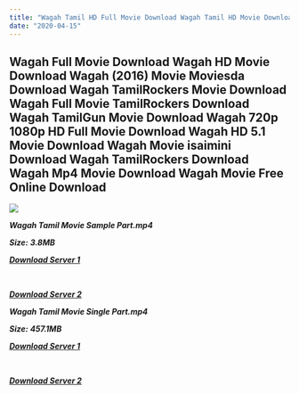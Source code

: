 ```yaml
---
title: "Wagah Tamil HD Full Movie Download Wagah Tamil HD Movie Download"
date: "2020-04-15"
---
```


## Wagah Full Movie Download Wagah HD Movie Download Wagah (2016) Movie Moviesda Download Wagah TamilRockers Movie Download Wagah Full Movie TamilRockers Download Wagah TamilGun Movie Download Wagah 720p 1080p HD Full Movie Download Wagah HD 5.1 Movie Download Wagah Movie isaimini Download Wagah TamilRockers Download Wagah Mp4 Movie Download Wagah Movie Free Online Download

![](https://images.moviebuff.com/476f6872-1d03-47e1-a99f-ee80eaf746f7?w=1000)

**_Wagah Tamil Movie Sample Part.mp4_**

**_Size:_** **_3.8MB_**

**_[Download Server 1](http://s1.uptofiles.net//files/Tamil{2fcca7f3eb37873f37db349ec051a8a2ca8665ef95d92bbb099fe2eda7827782}202016{2fcca7f3eb37873f37db349ec051a8a2ca8665ef95d92bbb099fe2eda7827782}20Movies/Wagah{2fcca7f3eb37873f37db349ec051a8a2ca8665ef95d92bbb099fe2eda7827782}20(2016)/Wagah{2fcca7f3eb37873f37db349ec051a8a2ca8665ef95d92bbb099fe2eda7827782}20(640x360)/Wagah{2fcca7f3eb37873f37db349ec051a8a2ca8665ef95d92bbb099fe2eda7827782}20HD{2fcca7f3eb37873f37db349ec051a8a2ca8665ef95d92bbb099fe2eda7827782}20Sample.mp4)_**

**_[  
](http://s1.uptofiles.net//files/Tamil{2fcca7f3eb37873f37db349ec051a8a2ca8665ef95d92bbb099fe2eda7827782}202016{2fcca7f3eb37873f37db349ec051a8a2ca8665ef95d92bbb099fe2eda7827782}20Movies/Wagah{2fcca7f3eb37873f37db349ec051a8a2ca8665ef95d92bbb099fe2eda7827782}20(2016)/Wagah{2fcca7f3eb37873f37db349ec051a8a2ca8665ef95d92bbb099fe2eda7827782}20(640x360)/Wagah{2fcca7f3eb37873f37db349ec051a8a2ca8665ef95d92bbb099fe2eda7827782}20HD{2fcca7f3eb37873f37db349ec051a8a2ca8665ef95d92bbb099fe2eda7827782}20Sample.mp4)_**

**_[Download Server 2](http://s1.uptofiles.net//files/Tamil{2fcca7f3eb37873f37db349ec051a8a2ca8665ef95d92bbb099fe2eda7827782}202016{2fcca7f3eb37873f37db349ec051a8a2ca8665ef95d92bbb099fe2eda7827782}20Movies/Wagah{2fcca7f3eb37873f37db349ec051a8a2ca8665ef95d92bbb099fe2eda7827782}20(2016)/Wagah{2fcca7f3eb37873f37db349ec051a8a2ca8665ef95d92bbb099fe2eda7827782}20(640x360)/Wagah{2fcca7f3eb37873f37db349ec051a8a2ca8665ef95d92bbb099fe2eda7827782}20HD{2fcca7f3eb37873f37db349ec051a8a2ca8665ef95d92bbb099fe2eda7827782}20Sample.mp4)_**

**_Wagah Tamil Movie Single Part.mp4_**

**_Size:_** **_457.1MB_**

**_[Download Server 1](http://s1.uptofiles.net//files/Tamil{2fcca7f3eb37873f37db349ec051a8a2ca8665ef95d92bbb099fe2eda7827782}202016{2fcca7f3eb37873f37db349ec051a8a2ca8665ef95d92bbb099fe2eda7827782}20Movies/Wagah{2fcca7f3eb37873f37db349ec051a8a2ca8665ef95d92bbb099fe2eda7827782}20(2016)/Wagah{2fcca7f3eb37873f37db349ec051a8a2ca8665ef95d92bbb099fe2eda7827782}20(640x360)/Wagah{2fcca7f3eb37873f37db349ec051a8a2ca8665ef95d92bbb099fe2eda7827782}20HD.mp4)_**

**_[  
](http://s1.uptofiles.net//files/Tamil{2fcca7f3eb37873f37db349ec051a8a2ca8665ef95d92bbb099fe2eda7827782}202016{2fcca7f3eb37873f37db349ec051a8a2ca8665ef95d92bbb099fe2eda7827782}20Movies/Wagah{2fcca7f3eb37873f37db349ec051a8a2ca8665ef95d92bbb099fe2eda7827782}20(2016)/Wagah{2fcca7f3eb37873f37db349ec051a8a2ca8665ef95d92bbb099fe2eda7827782}20(640x360)/Wagah{2fcca7f3eb37873f37db349ec051a8a2ca8665ef95d92bbb099fe2eda7827782}20HD.mp4)_**

**_[Download Server 2](http://s1.uptofiles.net//files/Tamil{2fcca7f3eb37873f37db349ec051a8a2ca8665ef95d92bbb099fe2eda7827782}202016{2fcca7f3eb37873f37db349ec051a8a2ca8665ef95d92bbb099fe2eda7827782}20Movies/Wagah{2fcca7f3eb37873f37db349ec051a8a2ca8665ef95d92bbb099fe2eda7827782}20(2016)/Wagah{2fcca7f3eb37873f37db349ec051a8a2ca8665ef95d92bbb099fe2eda7827782}20(640x360)/Wagah{2fcca7f3eb37873f37db349ec051a8a2ca8665ef95d92bbb099fe2eda7827782}20HD.mp4)_**

